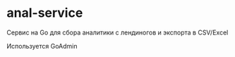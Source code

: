# anal-service

Сервис на Go для сбора аналитики с лендиногов и экспорта в CSV/Excel

Используется GoAdmin